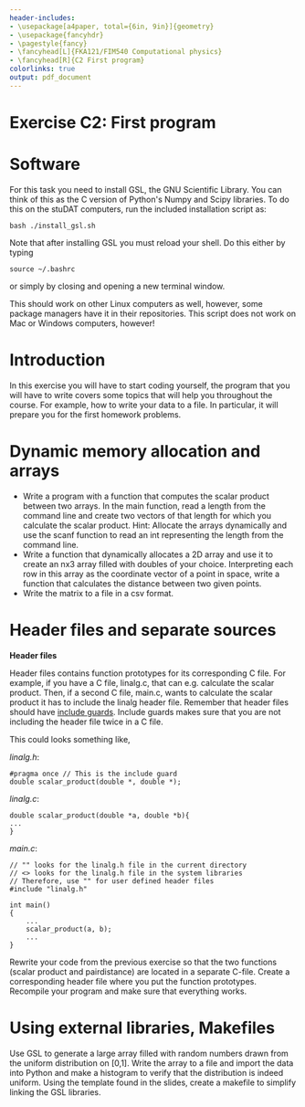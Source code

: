 ```yaml
---
header-includes:
- \usepackage[a4paper, total={6in, 9in}]{geometry}
- \usepackage{fancyhdr}
- \pagestyle{fancy}
- \fancyhead[L]{FKA121/FIM540 Computational physics}
- \fancyhead[R]{C2 First program}
colorlinks: true
output: pdf_document
---
```

Exercise C2: First program
====

Software
====
For this task you need to install GSL, the GNU Scientific Library. You can
think of this as the C version of Python's Numpy and Scipy libraries.
To do this on the stuDAT computers, run the included installation script as:

```
bash ./install_gsl.sh
```

Note that after installing GSL you must reload your shell. Do this either by
typing

```
source ~/.bashrc
```

or simply by closing and opening a new terminal window.

This should work on other Linux computers as well, however, some package managers
have it in their repositories.
This script does not work on Mac or Windows computers, however!

Introduction
===
In this exercise you will have to start coding yourself, the program that you
will have to write covers some topics that will help you throughout the course.
For example, how to write your data to a file.
In particular, it will prepare you for the first homework problems.

Dynamic memory allocation and arrays
===
 * Write a program with a function that computes the scalar product between two
   arrays.
   In the main function, read a length from the command line and create two
   vectors of that length for which you calculate the scalar product.
   Hint: Allocate the arrays dynamically and use the scanf function to read an
   int representing the length from the command line.
 * Write a function that dynamically allocates a 2D array and use it to create
   an nx3 array filled with doubles of your choice.
   Interpreting each row in this array as the coordinate vector of a point in
   space, write a function that calculates the distance between two given
   points.
 * Write the matrix to a file in a csv format.

Header files and separate sources
===

__Header files__

Header files contains function prototypes for its corresponding C file.
For example, if you have a C file, linalg.c, that can e.g. calculate the
scalar product.
Then, if a second C file, main.c, wants to calculate the scalar product
it has to include the linalg header file.
Remember that header files should have [include guards](https://en.wikiedia.org/wiki/Pragma_once).
Include guards makes sure that you are not including the header file twice in
a C file.

This could looks something like,

_linalg.h_:
```
#pragma once // This is the include guard 
double scalar_product(double *, double *);
```

_linalg.c_:
```
double scalar_product(double *a, double *b){
...
}
```

_main.c_:
```
// "" looks for the linalg.h file in the current directory
// <> looks for the linalg.h file in the system libraries
// Therefore, use "" for user defined header files
#include "linalg.h"

int main()
{
    ...
    scalar_product(a, b);
    ...
}
```

Rewrite your code from the previous exercise so that the two functions
(scalar product and pairdistance) are located in a separate C-file.
Create a corresponding header file where you put the function prototypes.
Recompile your program and make sure that everything works.

Using external libraries, Makefiles
===
Use GSL to generate a large array filled with random numbers drawn from the
uniform distribution on [0,1].
Write the array to a file and import the data into Python and make
a histogram to verify that the distribution is indeed uniform.
Using the template found in the slides, create a makefile to simplify linking
the GSL libraries.
